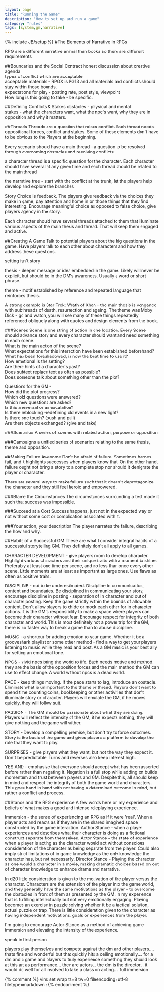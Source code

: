 ```yaml
---
layout: page
title: "Running the Game"
description: "How to set up and run a game"
category: "rules"
tags: [system,gm,narrative]
---
```

{% include JB/setup %}
#The Elements of Narrative in RPGs

RPG are a different narrative animal than books so there are different requirements

##Boundaries and the Social Contract
honest discussion about creative agenda   
types of conflict which are acceptable   
acceptable materials - RPGX is PG13 and all materials and conflicts should stay within those bounds.   
expectations for play - posting rate, post style, viewpoint   
How long is this going to take  - be specific.  

##Defining Conflicts & Stakes
obstacles - physical and mental   
stakes - what the characters want, what the npc's want, why they are in opposition and why it matters.    

##Threads
Threads are a question that raises conflict. Each thread needs oppositional forces, conflict and stakes. Some of these elements don't have to be obvious to the Players at the beginning.   

Every scenario should have a main thread - a question to be resolved through overcoming obstacles and resolving conflicts.   

a character thread is a specific question for the character. Each character should have several at any given time and each thread should be related to the main thread   

the narrative tree - start with the conflict at the trunk, let the players help develop and explore the branches   

Story Choice is feedback. The players give feedback via the choices they make in game, pay attention and home in on those things that they find interesting. Encourage meaningful choice as opposed to false choice, give players agency in the story.   

Each character should have several threads attached to them that illuminate various aspects of the main thesis and thread. That will keep them engaged and active.   

##Creating A Game
Talk to potential players about the big questions in the game. Have players talk to each other about characters and how they address these questions.   

setting isn't story   

thesis - deeper message or idea embedded in the game. Likely will never be explicit, but should be in the DM's awareness. Usually a word or short phrase.   

theme - motif established by reference and repeated language that reinforces thesis.   

A strong example is Star Trek: Wrath of Khan - the main thesis is vengance with subthreads of death, resurrection and ageing. The theme was Moby Dick - go and watch, you will see many of these things repeatedly referenced obliquely along with quotes and design elements from the book.   

###Scenes
Scene is one string of action in one location. Every Scene should advance story and every character should want and need something in each scene.   
    What is the main action of the scene?   
    What expectations for this interaction have been established beforehand?   
    What has been foreshadowed, is now the best time to use it?   
    How emotional is the setting?   
    Are there hints of a character's past?   
    Does subtext replace text as often as possible?   
    Does someone talk about something other than the plot?   

Questions for the GM -   
    How did the plot progress?   
    Which old questions were answered?   
    Which new questions are asked?    
    Is this a reversal or an escalation?   
    Is there reblocking -redefining old events in a new light?   
    Is there one touch? (push and pull)   
    Are there objects exchanged? (give and take)   

###Scenarios
A series of scenes with related action, purpose or opposition   

###Campaigns
a unified series of scenarios relating to the same thesis, theme and opposition.   

##Making Failure Awesome
Don't be afraid of failure. Sometimes heroes fail, and it highlights successes when players know that. On the other hand, failure ought not bring a story to a complete stop nor should it denigrate the player or character.   

There are several ways to make failure such that it doesn't deprotagonize the character and they still feel heroic and empowered.   

###Blame the Circumstances
The circumstances surrounding a test made it such that success was impossible.   

###Succeed at a Cost
Success happens, just not in the expected way or not without some cost or complication associated with it.   

###Your action, your description
The player narrates the failure, describing the how and why.   

##Habits of a Successful GM
These are what I consider integral habits of a successful storytelling GM. They definitely don't all apply to all games.   

CHARACTER DEVELOPMENT - give players room to develop character. Highlight various characters and their unique traits with a moment to shine. Preferably at least one time per scene, and no less than once every other scene. Little moments are at least as important as large ones. Use flaws as often as positive traits.   

DISCIPLINE - not to be underestimated. Discipline in communication, content and boundaries. Be disciplined in communicating your story, encourage discipline in posting - separation of in character and out of character posting. Keep the game strictly within the bounds of allowable content. Don't allow players to chide or mock each other for in character actions. It is the GM's responsibility to make a space where players can become their character without fear. Encourage respect for integrity of both character and world. This is most definitely not a power trip for the GM, there is no faster way to break a game than to abuse discipline.   

MUSIC - a shortcut for adding emotion to your game. Whether it be a grooveshark playlist or some other method - find a way to get your players listening to music while they read and post. As a GM music is your best ally for setting an emotional tone.   

NPCS - vivid npcs bring the world to life. Each needs motive and method. they are the basis of the opposition forces and the main method the GM can use to effect change. A world without npcs is a dead world.   

PACE - keep things moving. If the pace starts to lag, introduce an obstacle. Eliminate what is unimportant to the theme or thread. Players don't want to spend time counting coins, bookkeeping or other activities that don't illuminate story or character. Players will emulate the GM, if he moves quickly, they will follow suit. 

PASSION - The GM should be passionate about what they are doing. Players will reflect the intensity of the GM, if he expects nothing, they will give nothing and the game will wither.   

STORY - Develop a compelling premise, but don't try to force outcomes. Story is the basis of the game and gives players a platform to develop the role that they want to play.   

SURPRISES - give players what they want, but not the way they expect it. Don't be predictable. Turns and reverses also keep interest high.   

YES AND - emphasize that everyone should accept what has been asserted before rather than negating it. Negation is a full stop while adding on builds momentum and trust between players and GM. Despite this, all should keep in mind and respect the integrity of both the game world and characters. This goes hand in hand with not having a determined outcome in mind, but rather a conflict and process.   

##Stance and the RPG experience
A few words here on my experience and beliefs of what makes a good and intense roleplaying experience. 

Immersion - the sense of experiencing an RPG as if it were 'real'. When a player acts and reacts as if they are in the shared imagined space constructed by the game interaction.
Author Stance - when a player experiences and describes what their character is doing as a fictional construct separate from themselves.
Actor Stance - the state of experience when a player is acting as the character would act without conscious consideration of the character as being separate from the player. Could also imply strict limitations of in game knowledge as the only knowledge the character has, but not necessarily.
Director Stance - Playing the character as one would a character in a movie, making dramatic choices based on out of character knowledge to enhance drama and narrative.


In d20 little consideration is given to the motivation of the player versus the character. Characters are the extension of the player into the game world, and they generally have the same motivations as the player - to overcome the obstacles in front of them as presented by the GM. In my experience that is fulfilling intellectually but not very emotionally engaging. Playing becomes an exercise in puzzle solving whether it be a tactical solution, actual puzzle or trap. There is little consideration given to the character as having independent motivations, goals or experiences from the player.

I'm going to encourage Actor Stance as a method of achieving game immersion and elevating the intensity of the experience.

speak in first person


players play themselves and compete against the dm and other players.... thats fine and wonderful but that quickly hits a ceiling emotionally.... for a dm and a game and players to truly experience something they should look at this art as performance... they are actors... the dm is the director... it would do well for all involved to take a class on acting.... full immersion

{% comment %} 
vim: set wrap ts=8 tw=0 fileencoding=utf-8 filetype=markdown : 
{% endcomment %}

